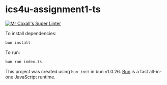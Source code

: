 # ics4u-assignment1-ts

[![Mr Coxall's Super Linter](https://github.com/AvaVenturino/ICS4U-Assignment1-TS/workflows/Mr%20Coxall's%20Super%20Linter/badge.svg)](https://github.com/AvaVenturino/ICS4U-Assignment1-TS/actions/)

To install dependencies:

```bash
bun install
```

To run:

```bash
bun run index.ts
```

This project was created using `bun init` in bun v1.0.26. [Bun](https://bun.sh) is a fast all-in-one JavaScript runtime.

